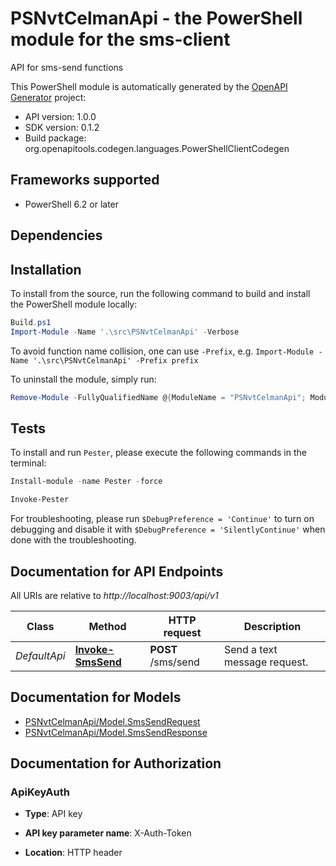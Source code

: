 # PSNvtCelmanApi - the PowerShell module for the sms-client

API for sms-send functions

This PowerShell module is automatically generated by the [OpenAPI Generator](https://openapi-generator.tech) project:

- API version: 1.0.0
- SDK version: 0.1.2
- Build package: org.openapitools.codegen.languages.PowerShellClientCodegen

<a name="frameworks-supported"></a>
## Frameworks supported
- PowerShell 6.2 or later

<a name="dependencies"></a>
## Dependencies

<a name="installation"></a>
## Installation


To install from the source, run the following command to build and install the PowerShell module locally:
```powershell
Build.ps1
Import-Module -Name '.\src\PSNvtCelmanApi' -Verbose
```

To avoid function name collision, one can use `-Prefix`, e.g. `Import-Module -Name '.\src\PSNvtCelmanApi' -Prefix prefix`

To uninstall the module, simply run:
```powershell
Remove-Module -FullyQualifiedName @{ModuleName = "PSNvtCelmanApi"; ModuleVersion = "0.1.2"}
```

<a name="tests"></a>
## Tests

To install and run `Pester`, please execute the following commands in the terminal:

```powershell
Install-module -name Pester -force

Invoke-Pester
```

For troubleshooting, please run `$DebugPreference = 'Continue'` to turn on debugging and disable it with `$DebugPreference = 'SilentlyContinue'` when done with the troubleshooting.

## Documentation for API Endpoints

All URIs are relative to *http://localhost:9003/api/v1*

Class | Method | HTTP request | Description
------------ | ------------- | ------------- | -------------
*DefaultApi* | [**Invoke-SmsSend**](docs/DefaultApi.md#Invoke-SmsSend) | **POST** /sms/send | Send a text message request.


## Documentation for Models

 - [PSNvtCelmanApi/Model.SmsSendRequest](docs/SmsSendRequest.md)
 - [PSNvtCelmanApi/Model.SmsSendResponse](docs/SmsSendResponse.md)


## Documentation for Authorization


### ApiKeyAuth

- **Type**: API key

- **API key parameter name**: X-Auth-Token
- **Location**: HTTP header

